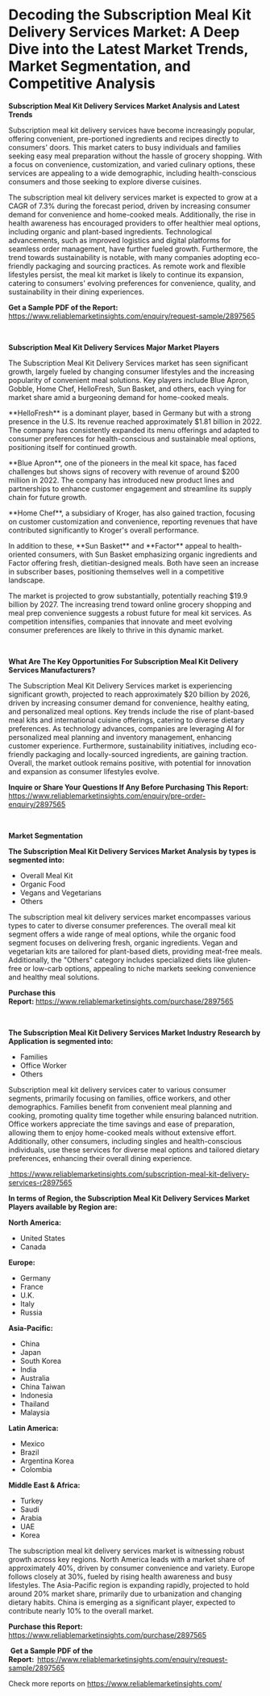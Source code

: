 <p><h1>Decoding the Subscription Meal Kit Delivery Services Market: A Deep Dive into the Latest Market Trends, Market Segmentation, and Competitive Analysis</h1></p><p><strong>Subscription Meal Kit Delivery Services Market Analysis and Latest Trends</strong></p>
<p><p>Subscription meal kit delivery services have become increasingly popular, offering convenient, pre-portioned ingredients and recipes directly to consumers' doors. This market caters to busy individuals and families seeking easy meal preparation without the hassle of grocery shopping. With a focus on convenience, customization, and varied culinary options, these services are appealing to a wide demographic, including health-conscious consumers and those seeking to explore diverse cuisines.</p><p>The subscription meal kit delivery services market is expected to grow at a CAGR of 7.3% during the forecast period, driven by increasing consumer demand for convenience and home-cooked meals. Additionally, the rise in health awareness has encouraged providers to offer healthier meal options, including organic and plant-based ingredients. Technological advancements, such as improved logistics and digital platforms for seamless order management, have further fueled growth. Furthermore, the trend towards sustainability is notable, with many companies adopting eco-friendly packaging and sourcing practices. As remote work and flexible lifestyles persist, the meal kit market is likely to continue its expansion, catering to consumers' evolving preferences for convenience, quality, and sustainability in their dining experiences.</p></p>
<p><strong>Get a Sample PDF of the Report:&nbsp;</strong> <a href="https://www.reliablemarketinsights.com/enquiry/request-sample/2897565?utm_campaign=3321&utm_medium=2&utm_source=Github&utm_content=ia&utm_term=15032025&utm_id=subscription-meal-kit-delivery-services">https://www.reliablemarketinsights.com/enquiry/request-sample/2897565</a></p>
<p>&nbsp;</p>
<p><strong>Subscription Meal Kit Delivery Services Major Market Players</strong></p>
<p><p>The Subscription Meal Kit Delivery Services market has seen significant growth, largely fueled by changing consumer lifestyles and the increasing popularity of convenient meal solutions. Key players include Blue Apron, Gobble, Home Chef, HelloFresh, Sun Basket, and others, each vying for market share amid a burgeoning demand for home-cooked meals.</p><p>**HelloFresh** is a dominant player, based in Germany but with a strong presence in the U.S. Its revenue reached approximately $1.81 billion in 2022. The company has consistently expanded its menu offerings and adapted to consumer preferences for health-conscious and sustainable meal options, positioning itself for continued growth.</p><p>**Blue Apron**, one of the pioneers in the meal kit space, has faced challenges but shows signs of recovery with revenue of around $200 million in 2022. The company has introduced new product lines and partnerships to enhance customer engagement and streamline its supply chain for future growth.</p><p>**Home Chef**, a subsidiary of Kroger, has also gained traction, focusing on customer customization and convenience, reporting revenues that have contributed significantly to Kroger's overall performance.</p><p>In addition to these, **Sun Basket** and **Factor** appeal to health-oriented consumers, with Sun Basket emphasizing organic ingredients and Factor offering fresh, dietitian-designed meals. Both have seen an increase in subscriber bases, positioning themselves well in a competitive landscape.</p><p>The market is projected to grow substantially, potentially reaching $19.9 billion by 2027. The increasing trend toward online grocery shopping and meal prep convenience suggests a robust future for meal kit services. As competition intensifies, companies that innovate and meet evolving consumer preferences are likely to thrive in this dynamic market.</p></p>
<p>&nbsp;</p>
<p><strong>What Are The Key Opportunities For Subscription Meal Kit Delivery Services Manufacturers?</strong></p>
<p><p>The Subscription Meal Kit Delivery Services market is experiencing significant growth, projected to reach approximately $20 billion by 2026, driven by increasing consumer demand for convenience, healthy eating, and personalized meal options. Key trends include the rise of plant-based meal kits and international cuisine offerings, catering to diverse dietary preferences. As technology advances, companies are leveraging AI for personalized meal planning and inventory management, enhancing customer experience. Furthermore, sustainability initiatives, including eco-friendly packaging and locally-sourced ingredients, are gaining traction. Overall, the market outlook remains positive, with potential for innovation and expansion as consumer lifestyles evolve.</p></p>
<p><strong>Inquire or Share Your Questions If Any Before Purchasing This Report:</strong> <a href="https://www.reliablemarketinsights.com/enquiry/pre-order-enquiry/2897565?utm_campaign=3321&utm_medium=2&utm_source=Github&utm_content=ia&utm_term=15032025&utm_id=subscription-meal-kit-delivery-services">https://www.reliablemarketinsights.com/enquiry/pre-order-enquiry/2897565</a></p>
<p>&nbsp;</p>
<p><strong>Market Segmentation</strong></p>
<p><strong>The Subscription Meal Kit Delivery Services Market Analysis by types is segmented into:</strong></p>
<p><ul><li>Overall Meal Kit</li><li>Organic Food</li><li>Vegans and Vegetarians</li><li>Others</li></ul></p>
<p><p>The subscription meal kit delivery services market encompasses various types to cater to diverse consumer preferences. The overall meal kit segment offers a wide range of meal options, while the organic food segment focuses on delivering fresh, organic ingredients. Vegan and vegetarian kits are tailored for plant-based diets, providing meat-free meals. Additionally, the "Others" category includes specialized diets like gluten-free or low-carb options, appealing to niche markets seeking convenience and healthy meal solutions.</p></p>
<p><strong>Purchase this Report:&nbsp;</strong><a href="https://www.reliablemarketinsights.com/purchase/2897565?utm_campaign=3321&utm_medium=2&utm_source=Github&utm_content=ia&utm_term=15032025&utm_id=subscription-meal-kit-delivery-services">https://www.reliablemarketinsights.com/purchase/2897565</a></p>
<p>&nbsp;</p>
<p><strong>The Subscription Meal Kit Delivery Services Market Industry Research by Application is segmented into:</strong></p>
<p><ul><li>Families</li><li>Office Worker</li><li>Others</li></ul></p>
<p><p>Subscription meal kit delivery services cater to various consumer segments, primarily focusing on families, office workers, and other demographics. Families benefit from convenient meal planning and cooking, promoting quality time together while ensuring balanced nutrition. Office workers appreciate the time savings and ease of preparation, allowing them to enjoy home-cooked meals without extensive effort. Additionally, other consumers, including singles and health-conscious individuals, use these services for diverse meal options and tailored dietary preferences, enhancing their overall dining experience.</p></p>
<p><a href="https://www.reliablemarketinsights.com/subscription-meal-kit-delivery-services-r2897565?utm_campaign=3321&utm_medium=2&utm_source=Github&utm_content=ia&utm_term=15032025&utm_id=subscription-meal-kit-delivery-services">&nbsp;https://www.reliablemarketinsights.com/subscription-meal-kit-delivery-services-r2897565</a></p>
<p><strong>In terms of Region, the Subscription Meal Kit Delivery Services Market Players available by Region are:</strong></p>
<p>
    <p> <strong> North America: </strong>
        <ul>
            <li>United States</li>
            <li>Canada</li>
        </ul>
        </p> 
    <p> <strong> Europe: </strong>
        <ul>
            <li>Germany</li>
            <li>France</li>
            <li>U.K.</li>
            <li>Italy</li>
            <li>Russia</li>
        </ul>
        </p> 
    <p> <strong> Asia-Pacific: </strong>
        <ul>
            <li>China</li>
            <li>Japan</li>
            <li>South Korea</li>
            <li>India</li>
            <li>Australia</li>
            <li>China Taiwan</li>
            <li>Indonesia</li>
            <li>Thailand</li>
            <li>Malaysia</li>
        </ul>
        </p> 
    <p> <strong> Latin America: </strong>
        <ul>
            <li>Mexico</li>
            <li>Brazil</li>
            <li>Argentina Korea</li>
            <li>Colombia</li>
        </ul>
        </p> 
    <p> <strong> Middle East & Africa: </strong>
        <ul>
            <li>Turkey</li>
            <li>Saudi</li>
            <li>Arabia</li>
            <li>UAE</li>
            <li>Korea</li>
        </ul>
    </p>
    </p>
<p><p>The subscription meal kit delivery services market is witnessing robust growth across key regions. North America leads with a market share of approximately 40%, driven by consumer convenience and variety. Europe follows closely at 30%, fueled by rising health awareness and busy lifestyles. The Asia-Pacific region is expanding rapidly, projected to hold around 20% market share, primarily due to urbanization and changing dietary habits. China is emerging as a significant player, expected to contribute nearly 10% to the overall market.</p></p>
<p><strong>Purchase this Report: </strong><a href="https://www.reliablemarketinsights.com/purchase/2897565?utm_campaign=3321&utm_medium=2&utm_source=Github&utm_content=ia&utm_term=15032025&utm_id=subscription-meal-kit-delivery-services">https://www.reliablemarketinsights.com/purchase/2897565</a></p>
<p>&nbsp;<strong>Get a Sample PDF of the Report:&nbsp;&nbsp;</strong><a href="https://www.reliablemarketinsights.com/enquiry/request-sample/2897565?utm_campaign=3321&utm_medium=2&utm_source=Github&utm_content=ia&utm_term=15032025&utm_id=subscription-meal-kit-delivery-services">https://www.reliablemarketinsights.com/enquiry/request-sample/2897565</a></p>
<p><strong></strong></p>
<p>Check more reports on <a href="https://www.reliablemarketinsights.com/?utm_campaign=3321&utm_medium=2&utm_source=Github&utm_content=ia&utm_term=15032025&utm_id=subscription-meal-kit-delivery-services">https://www.reliablemarketinsights.com/</a></p>